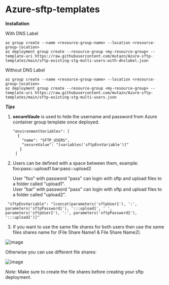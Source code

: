 # Azure-sftp-templates

**Installation**
  
  With DNS Label
   ```
az group create --name <resource-group-name> --location <resource-group-location>
az deployment group create --resource-group <my-resource-group> --template-uri https://raw.githubusercontent.com/mutazn/Azure-sftp-templates/main/sftp-existing-stg-multi-users-with-dnslabel.json
   ```
  Without DNS Label
  ```
az group create --name <resource-group-name> --location <resource-group-location>
az deployment group create --resource-group <my-resource-group> --template-uri https://raw.githubusercontent.com/mutazn/Azure-sftp-templates/main/sftp-existing-stg-multi-users.json
   ```
***Tips***

1. **secureVaule** is used to hide the username and password from Azure container group template once deployed.
   ```
   "environmentVariables": [
     {
       "name": "SFTP_USERS",
       "secureValue": "[variables('sftpEnvVariable')]"
      }
    ]
   ```
 
2. Users can be defined with a space between them, example: foo:pass:::upload1 bar:pass:::upload2

   User "foo" with password "pass" can login with sftp and upload files to a folder called "upload1".   
   User "bar" with password "pass" can login with sftp and upload files to a folder called "upload2".

  ```
   "sftpEnvVariable": "[concat(parameters('sftpUser1'), ':', parameters('sftpPassword1'), ':::upload1', ' ', parameters('sftpUser2'), ':', parameters('sftpPassword2'), ':::upload2')]"
  ```
 
 3. If you want to use the same file shares for both users then use the same files shares name for (File Share Name1 & File Share Name2).
 
   ![image](https://user-images.githubusercontent.com/32297719/120243355-09b64d00-c270-11eb-9ab1-d47a0557aec0.png)

Otherwise you can use different file shares:

   ![image](https://user-images.githubusercontent.com/32297719/120243334-fc995e00-c26f-11eb-9001-344b2b291ef5.png)
 
*Note:* Make sure to create the file shares before creating your sftp deployment.
